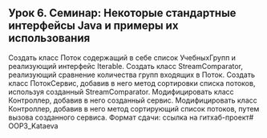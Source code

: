 ## Урок 6. Семинар: Некоторые стандартные интерфейсы Java и примеры их использования

Cоздать класс Поток содержащий в себе список УчебныхГрупп и реализующий интерфейс Iterable.
Создать класс StreamComparator, реализующий сравнение количества групп входящих в Поток.
Создать класс ПотокСервис, добавив в него метод сортировки списка потоков, используя созданный StreamComparator.
Модифицировать класс Контроллер, добавив в него созданный сервис.
Модифицировать класс Контроллер, добавив в него метод сортирующий список потоков, путем вызова созданного сервиса. Формат сдачи: ссылка на гитхаб-проект# OOP3_Kataeva
